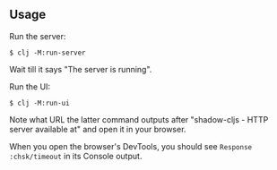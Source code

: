 ## Usage

Run the server:
    
    $ clj -M:run-server

Wait till it says "The server is running".
    
Run the UI:

    $ clj -M:run-ui
    
Note what URL the latter command outputs after "shadow-cljs - HTTP server available at" and open it in your browser.

When you open the browser's DevTools, you should see `Response :chsk/timeout` in its Console output.
